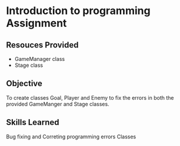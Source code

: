 # Introduction to programming Assignment 

## Resouces Provided
- GameManager class
- Stage class 


## Objective
To create classes Goal, Player and Enemy to fix the errors in both the provided GameManger and Stage classes.

## Skills Learned
Bug fixing and Correting programming errors
Classes

